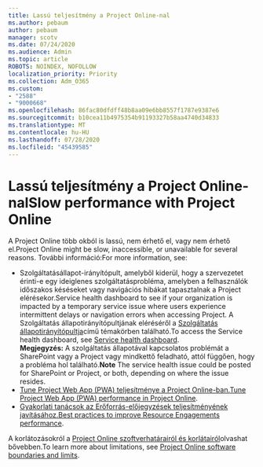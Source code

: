 ```yaml
---
title: Lassú teljesítmény a Project Online-nal
ms.author: pebaum
author: pebaum
manager: scotv
ms.date: 07/24/2020
ms.audience: Admin
ms.topic: article
ROBOTS: NOINDEX, NOFOLLOW
localization_priority: Priority
ms.collection: Adm_O365
ms.custom:
- "2588"
- "9000668"
ms.openlocfilehash: 86fac80dfdff48b8aa09e6bb8557f1787e9387e6
ms.sourcegitcommit: b10cea11b4975354b91193327b58aa4740d34833
ms.translationtype: MT
ms.contentlocale: hu-HU
ms.lasthandoff: 07/28/2020
ms.locfileid: "45439585"
---
```

# <a name="slow-performance-with-project-online"></a><span data-ttu-id="be626-102">Lassú teljesítmény a Project Online-nal</span><span class="sxs-lookup"><span data-stu-id="be626-102">Slow performance with Project Online</span></span>

<span data-ttu-id="be626-103">A Project Online több okból is lassú, nem érhető el, vagy nem érhető el.</span><span class="sxs-lookup"><span data-stu-id="be626-103">Project Online might be slow, inaccessible, or unavailable for several reasons.</span></span> <span data-ttu-id="be626-104">További információ:</span><span class="sxs-lookup"><span data-stu-id="be626-104">For more information, see:</span></span>

- <span data-ttu-id="be626-105">Szolgáltatásállapot-irányítópult, amelyből kiderül, hogy a szervezetet érinti-e egy ideiglenes szolgáltatásprobléma, amelyben a felhasználók időszakos késéseket vagy navigációs hibákat tapasztalnak a Project elérésekor.</span><span class="sxs-lookup"><span data-stu-id="be626-105">Service health dashboard to see if your organization is impacted by a temporary service issue where users experience intermittent delays or navigation errors when accessing Project.</span></span> <span data-ttu-id="be626-106">A Szolgáltatás állapotirányítópultjának eléréséről a [Szolgáltatás állapotirányítópultja](https://admin.microsoft.com/AdminPortal/Home#/servicehealth)című témakörben található.</span><span class="sxs-lookup"><span data-stu-id="be626-106">To access the Service health dashboard, see [Service health dashboard](https://admin.microsoft.com/AdminPortal/Home#/servicehealth).</span></span></br>
    <span data-ttu-id="be626-107">**Megjegyzés:**  A szolgáltatás állapotával kapcsolatos problémát a SharePoint vagy a Project vagy mindkettő feladható, attól függően, hogy a probléma hol található.</span><span class="sxs-lookup"><span data-stu-id="be626-107">**Note**  The service health issue could be posted for SharePoint or Project, or both, depending on where the issue resides.</span></span>
- <span data-ttu-id="be626-108">[Tune Project Web App (PWA) teljesítménye a Project Online-ban.](https://docs.microsoft.com/projectonline/tune-project-online-performance)</span><span class="sxs-lookup"><span data-stu-id="be626-108">[Tune Project Web App (PWA) performance in Project Online](https://docs.microsoft.com/projectonline/tune-project-online-performance).</span></span>
- <span data-ttu-id="be626-109">[Gyakorlati tanácsok az Erőforrás-előjegyzések teljesítményének javításához.](https://docs.microsoft.com/projectonline/best-practices-to-improve-resource-engagements-performance)</span><span class="sxs-lookup"><span data-stu-id="be626-109">[Best practices to improve Resource Engagements performance](https://docs.microsoft.com/projectonline/best-practices-to-improve-resource-engagements-performance).</span></span>

<span data-ttu-id="be626-110">A korlátozásokról a [Project Online szoftverhatárairól és korlátairól](https://docs.microsoft.com/projectonline/project-online-software-boundaries-and-limits)olvashat bővebben.</span><span class="sxs-lookup"><span data-stu-id="be626-110">To learn more about limitations, see [Project Online software boundaries and limits](https://docs.microsoft.com/projectonline/project-online-software-boundaries-and-limits).</span></span>
